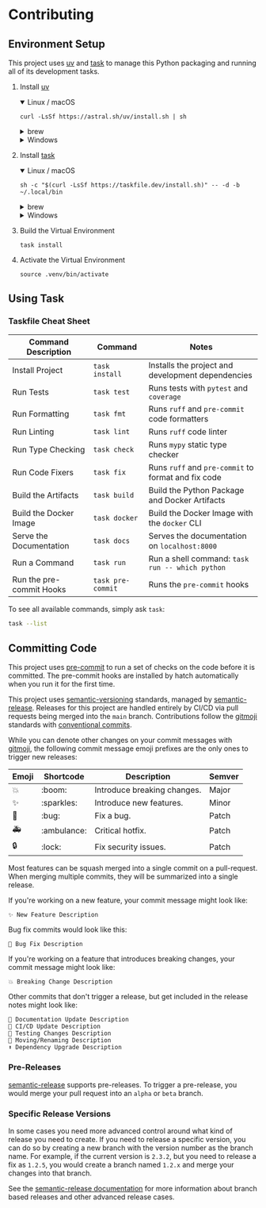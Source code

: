 # Contributing

## Environment Setup

This project uses [uv] and [task] to manage this Python packaging
and running all of its development tasks.

1. Install [uv](https://github.com/astral-sh/uv)

    <details open>
    <summary>Linux / macOS </summary>

    ```shell
    curl -LsSf https://astral.sh/uv/install.sh | sh
    ```

    </details>

    <details>
    <summary>brew</summary>

    ```shell
    brew install uv
    ```

    </details>

    <details>
    <summary>Windows</summary>

    ```shell
    powershell -ExecutionPolicy ByPass -c "irm https://astral.sh/uv/install.ps1 | iex"
    ```

    </details>

2. Install [task](https://github.com/go-task/task)

      <details open>
      <summary>Linux / macOS </summary>

    ```shell
    sh -c "$(curl -LsSf https://taskfile.dev/install.sh)" -- -d -b ~/.local/bin
    ```

      </details>

      <details>
      <summary>brew</summary>

    ```shell
    brew install go-task
    ```

      </details>

      <details>
      <summary>Windows</summary>

    You can use `Chocolatey`, `Scoop`, or `Winget`.
    Read more in the [task installation guide](https://taskfile.dev/installation/).

    ```shell
    choco install go-task
    scoop install task
    winget install Task.Task
    ```

      </details>

3. Build the Virtual Environment

    ```shell
    task install
    ```

4. Activate the Virtual Environment

    ```shell
    source .venv/bin/activate
    ```

## Using Task

### Taskfile Cheat Sheet

| Command Description      | Command           | Notes                                               |
| ------------------------ | ----------------- | --------------------------------------------------- |
| Install Project          | `task install`    | Installs the project and development dependencies   |
| Run Tests                | `task test`       | Runs tests with `pytest` and `coverage`             |
| Run Formatting           | `task fmt`        | Runs `ruff` and `pre-commit` code formatters        |
| Run Linting              | `task lint`       | Runs `ruff` code linter                             |
| Run Type Checking        | `task check`      | Runs `mypy` static type checker                     |
| Run Code Fixers          | `task fix`        | Runs `ruff` and `pre-commit` to format and fix code |
| Build the Artifacts      | `task build`      | Build the Python Package and Docker Artifacts       |
| Build the Docker Image   | `task docker`     | Build the Docker Image with the `docker` CLI        |
| Serve the Documentation  | `task docs`       | Serves the documentation on `localhost:8000`        |
| Run a Command            | `task run`        | Run a shell command: `task run -- which python`     |
| Run the pre-commit Hooks | `task pre-commit` | Runs the `pre-commit` hooks                         |

To see all available commands, simply ask `task`:

```bash exec="on" result="markdown" source="tabbed-left" tabs="task CLI|Output"
task --list
```

## Committing Code

This project uses [pre-commit] to run a set of
checks on the code before it is committed. The pre-commit hooks are
installed by hatch automatically when you run it for the first time.

This project uses [semantic-versioning] standards, managed by [semantic-release].
Releases for this project are handled entirely by CI/CD via pull requests being
merged into the `main` branch. Contributions follow the [gitmoji] standards
with [conventional commits].

While you can denote other changes on your commit messages with [gitmoji], the following
commit message emoji prefixes are the only ones to trigger new releases:

| Emoji | Shortcode     | Description                 | Semver |
| ----- | ------------- | --------------------------- | ------ |
| 💥    | \:boom\:      | Introduce breaking changes. | Major  |
| ✨    | \:sparkles\:  | Introduce new features.     | Minor  |
| 🐛    | \:bug\:       | Fix a bug.                  | Patch  |
| 🚑    | \:ambulance\: | Critical hotfix.            | Patch  |
| 🔒    | \:lock\:      | Fix security issues.        | Patch  |

Most features can be squash merged into a single commit on a pull-request.
When merging multiple commits, they will be summarized into a single release.

If you're working on a new feature, your commit message might look like:

```text
✨ New Feature Description
```

Bug fix commits would look like this:

```text
🐛 Bug Fix Description
```

If you're working on a feature that introduces breaking changes, your
commit message might look like:

```text
💥 Breaking Change Description
```

Other commits that don't trigger a release, but get included in the
release notes might look like:

```text
📝 Documentation Update Description
👷 CI/CD Update Description
🧪 Testing Changes Description
🚚 Moving/Renaming Description
⬆️ Dependency Upgrade Description
```

### Pre-Releases

[semantic-release] supports pre-releases. To trigger a pre-release, you
would merge your pull request into an `alpha` or `beta` branch.

### Specific Release Versions

In some cases you need more advanced control around what kind of release you
need to create. If you need to release a specific version, you can do so by creating a
new branch with the version number as the branch name. For example, if the
current version is `2.3.2`, but you need to release a fix as `1.2.5`, you
would create a branch named `1.2.x` and merge your changes into that branch.

See the [semantic-release documentation] for more information about
branch based releases and other advanced release cases.

[pipx]: https://pypa.github.io/pipx/
[pre-commit]: https://pre-commit.com/
[gitmoji]: https://gitmoji.dev/
[conventional commits]: https://www.conventionalcommits.org/en/v1.0.0/
[semantic-release]: https://github.com/semantic-release/semantic-release
[semantic-versioning]: https://semver.org/
[semantic-release documentation]: https://semantic-release.gitbook.io/semantic-release/usage/configuration#branches
[uv]: https://github.com/astral-sh/uv
[task]: https://github.com/go-task/task
